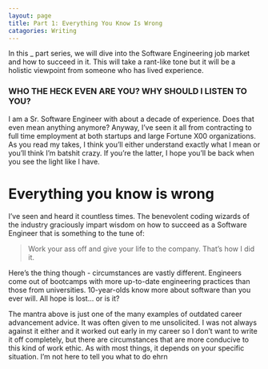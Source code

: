 ```yaml
---
layout: page
title: Part 1: Everything You Know Is Wrong
catagories: Writing
---
```


In this _ part series, we will dive into the Software Engineering job market and how to succeed in it. This will take a rant-like tone but it will be a holistic viewpoint from someone who has lived experience. 

### WHO THE HECK EVEN ARE YOU? WHY SHOULD I LISTEN TO YOU?
I am a Sr. Software Engineer with about a decade of experience. Does that even mean anything anymore? Anyway, I’ve seen it all from contracting to full time employment at both startups and large Fortune X00 organizations. As you read my takes, I think you’ll either understand exactly what I mean or you’ll think I’m batshit crazy. If you’re the latter, I hope you’ll be back when you see the light like I have.

# Everything you know is wrong
I’ve seen and heard it countless times. The benevolent coding wizards of the industry graciously impart wisdom on how to succeed as a Software Engineer that is something to the tune of:

> Work your ass off and give your life to the company. That’s how I did it.

Here’s the thing though - circumstances are vastly different. Engineers come out of bootcamps with more up-to-date engineering practices than those from universities. 10-year-olds know more about software than you ever will. All hope is lost… or is it? 

The mantra above is just one of the many examples of outdated career advancement advice. It was often given to me unsolicited. I was not always against it either and it worked out early in my career so I don’t want to write it off completely, but there are circumstances that are more conducive to this kind of work ethic. As with most things, it depends on your specific situation. I’m not here to tell you what to do ehrn